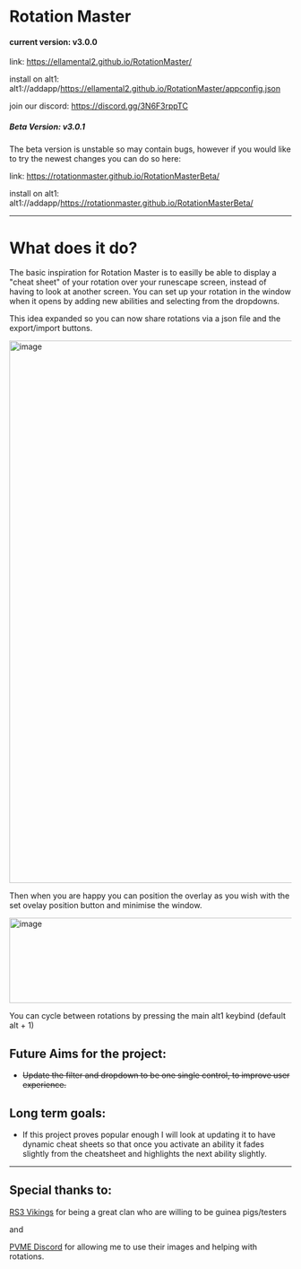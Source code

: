 # Rotation Master

#### current version: v3.0.0

link: https://ellamental2.github.io/RotationMaster/

install on alt1: alt1://addapp/https://ellamental2.github.io/RotationMaster/appconfig.json

join our discord: https://discord.gg/3N6F3rppTC

##### Beta Version: v3.0.1

The beta version is unstable so may contain bugs, however if you would like to try the newest changes you can do so here:

link: https://rotationmaster.github.io/RotationMasterBeta/

install on alt1: alt1://addapp/https://rotationmaster.github.io/RotationMasterBeta/

<hr/>

# What does it do?

The basic inspiration for Rotation Master is to easilly be able to display a "cheat sheet" of your rotation over your runescape screen, instead of having to look at another screen.
You can set up your rotation in the window when it opens by adding new abilities and selecting from the dropdowns.

This idea expanded so you can now share rotations via a json file and the export/import buttons.

<img width="1068" height="967" alt="image" src="https://github.com/user-attachments/assets/4dfc1852-9253-4c27-aa31-c89ece7a1be6" />

Then when you are happy you can position the overlay as you wish with the set ovelay position button and minimise the window.

<img width="706" height="152" alt="image" src="https://github.com/user-attachments/assets/f0505191-a147-48f9-a8e4-d7c1c29eb091" />


You can cycle between rotations by pressing the main alt1 keybind (default alt + 1)

## Future Aims for the project:
- ~~Update the filter and dropdown to be one single control, to improve user experience.~~
  
## Long term goals:
- If this project proves popular enough I will look at updating it to have dynamic cheat sheets so that once you activate an ability it fades slightly from the cheatsheet and highlights the next ability slightly.

<hr/>

## Special thanks to:

[RS3 Vikings](Discord.gg/rs3vikings) for being a great clan who are willing to be guinea pigs/testers

and

[PVME Discord](https://discord.gg/pvme) for allowing me to use their images and helping with rotations.
